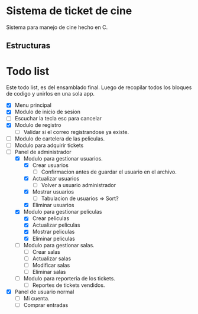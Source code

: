 # Sistema de ticket de cine

Sistema para manejo de cine hecho en C.

## Estructuras



# Todo list

Este todo list, es del ensamblado final. Luego de recopilar todos los bloques de codigo y unirlos en una sola app.

- [x] Menu principal
- [x] Modulo de inicio de sesion
- [ ] Escuchar la tecla esc para cancelar
- [x] Modulo de registro
  - [ ] Validar si el correo registrandose ya existe.
- [  ] Modulo de cartelera de las peliculas.
- [ ] Modulo para adquirir tickets
- [ ] Panel de administrador
  - [x] Modulo para gestionar usuarios.
    - [x] Crear usuarios
      - [ ] Confirmacion antes de guardar el usuario en el archivo. 
    - [x] Actualizar usuarios
      - [ ] Volver a usuario administrador
    - [x] Mostrar usuarios
      - [ ] Tabulacion de usuarios => Sort?
    - [x] Eliminar usuarios
  - [x] Modulo para gestionar peliculas
    - [x] Crear peliculas
    - [x] Actualizar peliculas
    - [x] Mostrar peliculas
    - [x] Eliminar peliculas
  - [ ] Modulo para gestionar salas.
    - [ ] Crear salas
    - [ ] Actualizar salas
    - [ ] Modificar salas
    - [ ] Eliminar salas
  - [ ] Modulo para reporteria de los tickets.
    - [ ] Reportes de tickets vendidos. 
- [x] Panel de usuario normal
  - [ ] Mi cuenta.
  - [ ] Comprar entradas